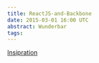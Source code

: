 ```yaml
---
title: ReactJS-and-Backbone
date: 2015-03-01 16:00 UTC
abstract: Wunderbar
tags:
---
```


[Insipration](http://www.toptal.com/front-end/simple-data-flow-in-react-applications-using-flux-and-backbone)


